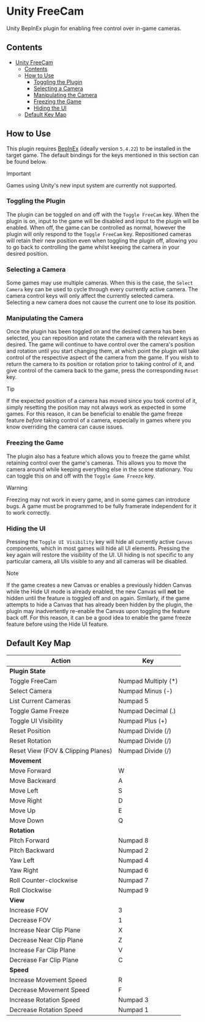 # Unity FreeCam

Unity BepInEx plugin for enabling free control over in-game cameras.

## Contents

- [Unity FreeCam](#unity-freecam)
  - [Contents](#contents)
  - [How to Use](#how-to-use)
    - [Toggling the Plugin](#toggling-the-plugin)
    - [Selecting a Camera](#selecting-a-camera)
    - [Manipulating the Camera](#manipulating-the-camera)
    - [Freezing the Game](#freezing-the-game)
    - [Hiding the UI](#hiding-the-ui)
  - [Default Key Map](#default-key-map)

## How to Use

This plugin requires [BepInEx](https://github.com/BepInEx/BepInEx/releases/tag/v5.4.22) (ideally version `5.4.22`) to be installed in the target game. The default bindings for the keys mentioned in this section can be found below.

> [!IMPORTANT]
> Games using Unity's new input system are currently not supported.

### Toggling the Plugin

The plugin can be toggled on and off with the `Toggle FreeCam` key. When the plugin is on, input to the game will be disabled and input to the plugin will be enabled. When off, the game can be controlled as normal, however the plugin will only respond to the `Toggle FreeCam` key. Repositioned cameras will retain their new position even when toggling the plugin off, allowing you to go back to controlling the game whilst keeping the camera in your desired position.

### Selecting a Camera

Some games may use multiple cameras. When this is the case, the `Select Camera` key can be used to cycle through every currently active camera. The camera control keys will only affect the currently selected camera. Selecting a new camera does not cause the current one to lose its position.

### Manipulating the Camera

Once the plugin has been toggled on and the desired camera has been selected, you can reposition and rotate the camera with the relevant keys as desired. The game will continue to have control over the camera's position and rotation until you start changing them, at which point the plugin will take control of the respective aspect of the camera from the game. If you wish to return the camera to its position or rotation prior to taking control of it, and give control of the camera back to the game, press the corresponding `Reset` key.

> [!TIP]
> If the expected position of a camera has moved since you took control of it, simply resetting the position may not always work as expected in some games. For this reason, it can be beneficial to enable the game freeze feature *before* taking control of a camera, especially in games where you know overriding the camera can cause issues.

### Freezing the Game

The plugin also has a feature which allows you to freeze the game whilst retaining control over the game's cameras. This allows you to move the camera around while keeping everything else in the scene stationary. You can toggle this on and off with the `Toggle Game Freeze` key.

> [!WARNING]
> Freezing may not work in every game, and in some games can introduce bugs. A game must be programmed to be fully framerate independent for it to work correctly.

### Hiding the UI

Pressing the `Toggle UI Visibility` key will hide all currently active `Canvas` components, which in most games will hide all UI elements. Pressing the key again will restore the visibility of the UI. UI hiding is not specific to any particular camera, all UIs visible to any and all cameras will be disabled.

> [!NOTE]
> If the game creates a new Canvas or enables a previously hidden Canvas while the Hide UI mode is already enabled, the new Canvas will **not** be hidden until the feature is toggled off and on again. Similarly, if the game attempts to hide a Canvas that has already been hidden by the plugin, the plugin may inadvertently re-enable the Canvas upon toggling the feature back off. For this reason, it can be a good idea to enable the game freeze feature before using the Hide UI feature.

## Default Key Map

| Action                             | Key                 |
|------------------------------------|---------------------|
| **Plugin State**                   |                     |
| Toggle FreeCam                     | Numpad Multiply (*) |
| Select Camera                      | Numpad Minus (-)    |
| List Current Cameras               | Numpad 5            |
| Toggle Game Freeze                 | Numpad Decimal (.)  |
| Toggle UI Visibility               | Numpad Plus (+)     |
| Reset Position                     | Numpad Divide (/)   |
| Reset Rotation                     | Numpad Divide (/)   |
| Reset View (FOV & Clipping Planes) | Numpad Divide (/)   |
| **Movement**                       |                     |
| Move Forward                       | W                   |
| Move Backward                      | A                   |
| Move Left                          | S                   |
| Move Right                         | D                   |
| Move Up                            | E                   |
| Move Down                          | Q                   |
| **Rotation**                       |                     |
| Pitch Forward                      | Numpad 8            |
| Pitch Backward                     | Numpad 2            |
| Yaw Left                           | Numpad 4            |
| Yaw Right                          | Numpad 6            |
| Roll Counter-clockwise             | Numpad 7            |
| Roll Clockwise                     | Numpad 9            |
| **View**                           |                     |
| Increase FOV                       | 3                   |
| Decrease FOV                       | 1                   |
| Increase Near Clip Plane           | X                   |
| Decrease Near Clip Plane           | Z                   |
| Increase Far Clip Plane            | V                   |
| Decrease Far Clip Plane            | C                   |
| **Speed**                          |                     |
| Increase Movement Speed            | R                   |
| Decrease Movement Speed            | F                   |
| Increase Rotation Speed            | Numpad 3            |
| Decrease Rotation Speed            | Numpad 1            |
